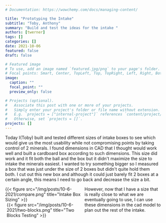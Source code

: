 ```yaml
---
# Documentation: https://wowchemy.com/docs/managing-content/

title: "Prototyping the Intake"
subtitle: "Toby, Anthony"
summary: "Build and test the ideas for the intake "
authors: [twerner]
tags: []
categories: []
date: 2021-10-06
featured: false
draft: false

# Featured image
# To use, add an image named `featured.jpg/png` to your page's folder.
# Focal points: Smart, Center, TopLeft, Top, TopRight, Left, Right, BottomLeft, Bottom, BottomRight.
image:
  caption: ""
  focal_point: ""
  preview_only: false

# Projects (optional).
#   Associate this post with one or more of your projects.
#   Simply enter your project's folder or file name without extension.
#   E.g. `projects = ["internal-project"]` references `content/project/deep-learning/index.md`.
#   Otherwise, set `projects = []`.
projects: []
---
```

Today I(Toby) built and tested different sizes of intake boxes to see which would give us the most usability while not compromising points by taking control of 2 minerals.
I found dimensions in CAD that I thought would work well and built a cardboard box according to such dimensions. This size did work and it fit both the ball and the box but it didn't maximize the size to intake the minerals easiest. I wanted to try something bigger so I measured a box that was just under the size of 2 boxes but didn't quite hold them both. I cut out this new box and although it could just barely fit 2 boxes at a certain angle, this means I need to go back and decrease the size a bit. 
<div style="width:50%; float:left; padding-right:1%">
<div style="pointer-events:none">{{< figure src="/img/posts/10-6-2021/compare.png" title="Intake Box Sizing" >}}</div>
</div>
<div style="width:50%; float:left; padding-left:1%">
<div style="pointer-events:none">{{< figure src="/img/posts/10-6-2021/two-blocks.png" title="Two Blocks Testing" >}}</div>
</div>
However, now that I have a size that is really close to what we are eventually going to use, I can use these dimensions in the cad model to plan out the rest of the intake.
